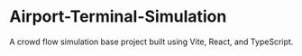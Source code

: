 # Airport-Terminal-Simulation
A crowd flow simulation base project built using Vite, React, and TypeScript.
